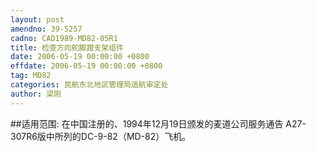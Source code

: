 ```yaml
---
layout: post
amendno: 39-5257
cadno: CAD1989-MD82-05R1
title: 检查方向舵脚蹬支架组件
date: 2006-05-19 00:00:00 +0800
effdate: 2006-05-19 00:00:00 +0800
tag: MD82
categories: 民航东北地区管理局适航审定处
author: 梁刚
---
```


##适用范围:
在中国注册的、1994年12月19日颁发的麦道公司服务通告 A27-307R6版中所列的DC-9-82（MD-82）飞机。

